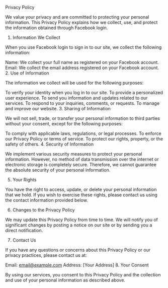 Privacy Policy

We value your privacy and are committed to protecting your personal information. This Privacy Policy explains how we collect, use, and protect the information obtained through Facebook login.

1. Information We Collect

When you use Facebook login to sign in to our site, we collect the following information:

Name: We collect your full name as registered on your Facebook account.
Email: We collect the email address registered on your Facebook account.
2. Use of Information

The information we collect will be used for the following purposes:

To verify your identity when you log in to our site.
To provide a personalized user experience.
To send you information and updates related to our services.
To respond to your inquiries, comments, or requests.
To manage and improve our website.
3. Sharing of Information

We will not sell, trade, or transfer your personal information to third parties without your consent, except for the following purposes:

To comply with applicable laws, regulations, or legal processes.
To enforce our Privacy Policy or terms of service.
To protect our rights, property, or the safety of others.
4. Security of Information

We implement various security measures to protect your personal information. However, no method of data transmission over the internet or electronic storage is completely secure. Therefore, we cannot guarantee the absolute security of your personal information.

5. Your Rights

You have the right to access, update, or delete your personal information that we hold. If you wish to exercise these rights, please contact us using the contact information provided below.

6. Changes to the Privacy Policy

We may update this Privacy Policy from time to time. We will notify you of significant changes by posting a notice on our site or by sending you a direct notification.

7. Contact Us

If you have any questions or concerns about this Privacy Policy or our privacy practices, please contact us at:

Email: email@example.com
Address: [Your Address]
8. Your Consent

By using our services, you consent to this Privacy Policy and the collection and use of your personal information as described above.